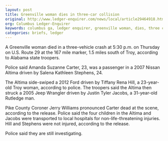 ```yaml
---
layout: post
title: Greenville woman dies in three-car collision
original: http://www.ledger-enquirer.com/news/local/article29464918.html
org: Columbus Ledger-Enquirer
keywords: columbus ga, ledger enquirer, greenville woman, dies, three car collision, vehicle death
categories: briefs, ledger
---
```


A Greenville woman died in a three-vehicle crash at 5:30 p.m. on Thursday on U.S. Route 29 at the 167 mile marker, 1.5 miles south of Troy, according to Alabama state troopers.

<!--break-->

Police said Amanda Suzanne Carter, 23, was a passenger in a 2007 Nissan Altima driven by Salena Kathleen Stephens, 24.

The Altima side-swiped a 2012 Ford driven by Tiffany Rena Hill, a 23-year-old Troy woman, according to police. The troopers said the Altima then struck a 2005 Jeep Wrangler driven by Justin Tyler Jacobs, a 31-year-old Rutledge man.

Pike County Coroner Jerry Williams pronounced Carter dead at the scene, according to the release. Police said the four children in the Altima and Jacobs were transported to local hospitals for non-life-threatening injuries. Hill and Stephens were not injured, according to the release.

Police said they are still investigating.